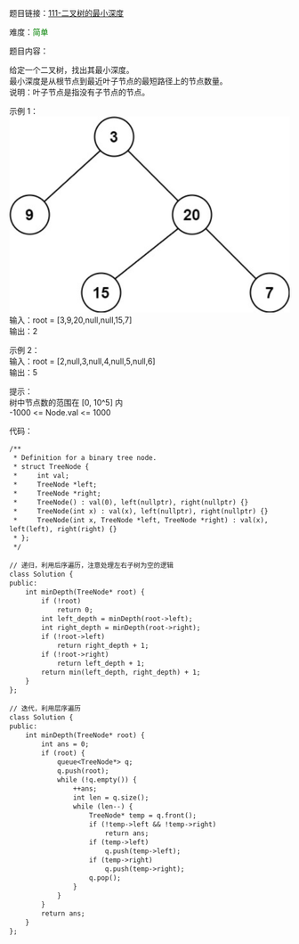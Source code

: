 题目链接：[111-二叉树的最小深度](https://leetcode-cn.com/problems/minimum-depth-of-binary-tree/)

难度：<font color="Green">简单</font>

题目内容：

给定一个二叉树，找出其最小深度。<br>
最小深度是从根节点到最近叶子节点的最短路径上的节点数量。<br>
说明：叶子节点是指没有子节点的节点。

示例 1：<br>
![示例1](./111-二叉树的最小深度.png)<br>
输入：root = [3,9,20,null,null,15,7]<br>
输出：2

示例 2：<br>
输入：root = [2,null,3,null,4,null,5,null,6]<br>
输出：5

提示：<br>
树中节点数的范围在 [0, 10^5] 内<br>
-1000 <= Node.val <= 1000


代码：
```
/**
 * Definition for a binary tree node.
 * struct TreeNode {
 *     int val;
 *     TreeNode *left;
 *     TreeNode *right;
 *     TreeNode() : val(0), left(nullptr), right(nullptr) {}
 *     TreeNode(int x) : val(x), left(nullptr), right(nullptr) {}
 *     TreeNode(int x, TreeNode *left, TreeNode *right) : val(x), left(left), right(right) {}
 * };
 */

// 递归，利用后序遍历，注意处理左右子树为空的逻辑
class Solution {
public:
    int minDepth(TreeNode* root) {
        if (!root)
            return 0;
        int left_depth = minDepth(root->left);
        int right_depth = minDepth(root->right);
        if (!root->left)
            return right_depth + 1;
        if (!root->right)
            return left_depth + 1;
        return min(left_depth, right_depth) + 1;
    }
};

// 迭代，利用层序遍历
class Solution {
public:
    int minDepth(TreeNode* root) {
        int ans = 0;
        if (root) {
            queue<TreeNode*> q;
            q.push(root);
            while (!q.empty()) {
                ++ans;
                int len = q.size();
                while (len--) {
                    TreeNode* temp = q.front();
                    if (!temp->left && !temp->right)
                        return ans;
                    if (temp->left)
                        q.push(temp->left);
                    if (temp->right)
                        q.push(temp->right);
                    q.pop();
                }
            }
        }
        return ans;
    }
};
```
